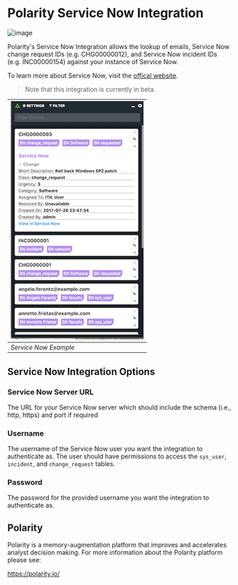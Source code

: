 # Polarity Service Now Integration

![image](https://img.shields.io/badge/status-beta-green.svg)

Polarity's Service Now Integration allows the lookup of emails, Service Now change request IDs (e.g. CHG00000012), and Service Now incident IDs (e.g. INC00000154) against your instance of Service Now.

To learn more about Service Now, visit the [offical website](https://servicenow.com).

> Note that this integration is currently in beta.

| ![image](./example.png)
|---|
|*Service Now Example*|

## Service Now Integration Options

### Service Now Server URL
The URL for your Service Now server which should include the schema (i.e., http, https) and port if required

### Username
The username of the Service Now user you want the integration to authenticate as.  The user should have permissions to access the `sys_user`, `incident`, and `change_request` tables.

### Password
The password for the provided username you want the integration to authenticate as.

## Polarity

Polarity is a memory-augmentation platform that improves and accelerates analyst decision making.  For more information about the Polarity platform please see: 

https://polarity.io/
